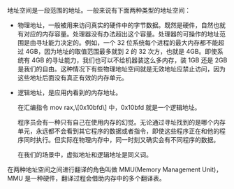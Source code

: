 地址空间是一段范围的地址。一般来说有下面两种类型的地址空间：

* 物理地址，一般被用来访问真实的硬件中的字节数据。既然是硬件，自然也就有对应的内存容量。处理器没有办法超出这个容量。处理器的可操作的地址范围是由寻址能力决定的。例如，一个 32 位系统每个进程的最大内存都不能超过 4GB，因为地址的取值范围最多就到 2 的 32 次方，也就是 4GB。即使系统有 4GB 的寻址能力，我们也可以不给机器装这么多内存，装 1GB 还是 2GB 是我们的自由。这种情况下有些物理地址空间就是无效地址应禁止访问，因为这些地址后面没有真正有效的内存单元。

* 逻辑地址，是应用内看到的内存地址。

  在汇编指令 mov rax,\\[0x10bfd\\] 中，0x10bfd 就是一个逻辑地址。

  程序员会有一种只有自己在使用内存的幻觉。无论通过寻址找到的是哪个内存单元，永远都不会看到其它程序的数据或者指令，即使这些程序正在和他的程序同时执行。但实际在物理内存中，同一时刻又确实会有不同程序的数据。

  在我们的场景中，虚拟地址和逻辑地址是同义词。

在两种地址空间之间进行翻译的角色叫做 MMU\(Memory Management Unit\)，MMU 是一种硬件，翻译过程会借助内存中的多个翻译表。

